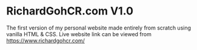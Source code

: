 # RichardGohCR.com V1.0
The first version of my personal website made entirely from scratch using vanilla HTML & CSS.
Live website link can be viewed from https://www.richardgohcr.com/
